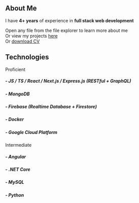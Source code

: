 ## About Me

I have **4+ years** of experience in **full stack web development**

Open any file from the file explorer to learn more about me\
Or view my projects <a href="/projects">here</a>\
Or <a href="/public/cv-amina-ait.pdf">download CV</a>

## Technologies

Proficient

##### - JS / TS / React / Next.js / Express.js (RESTful + GraphQL)

##### - MongoDB

##### - Firebase (Realtime Database + Firestore)

##### - Docker

##### - Google Cloud Platform

Intermediate

##### - Angular

##### - .NET Core

##### - MySQL

##### - Python
